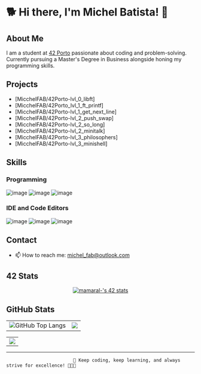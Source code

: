 # 🐕 Hi there, I'm Michel Batista! 👋



## About Me

I am a student at [42 Porto](https://www.42porto.com/) passionate about coding and problem-solving. Currently pursuing a Master's Degree in Business alongside honing my programming skills.

## Projects

- [MicchelFAB/42Porto-lvl_0_libft]<!--(https://github.com/MicchelFAB/42Porto-lvl_0_libft)-->
- [MicchelFAB/42Porto_lvl_1_ft_printf]<!--(https://github.com/MicchelFAB/42Porto_lvl_1_ft_printf)-->
- [MicchelFAB/42Porto-lvl_1_get_next_line]<!--(https://github.com/MicchelFAB/42Porto-lvl_1_get_next_line)-->
- [MicchelFAB/42Porto-lvl_2_push_swap]<!--(https://github.com/MicchelFAB/42Porto-lvl_2_push_swap)-->
- [MicchelFAB/42Porto-lvl_2_so_long]<!--(https://github.com/MicchelFAB/42Porto-lvl_2_so_long)-->
- [MicchelFAB/42Porto-lvl_2_minitalk]<!--(https://github.com/MicchelFAB/42Porto-lvl_2_minitalk)-->
- [MicchelFAB/42Porto-lvl_3_philosophers]<!--(https://github.com/MicchelFAB/42Porto-lvl_3_philosophers)-->
- [MicchelFAB/42Porto-lvl_3_minishell]<!--(https://github.com/MicchelFAB/42Porto-lvl_3_minishell)-->

## Skills

### Programming

![image](https://img.shields.io/badge/C-00599C?style=for-the-badge&logo=c&logoColor=white)
![image](https://img.shields.io/badge/C%2B%2B-00599C?style=for-the-badge&logo=c%2B%2B&logoColor=white)
![image](https://img.shields.io/badge/gnubash-4EAA25?style=for-the-badge&logo=gnubash&logoColor=white)

### IDE and Code Editors
![image](https://img.shields.io/badge/vscode-007ACC?style=for-the-badge&logo=visualstudiocode&logoColor=navy)
![image](https://img.shields.io/badge/sublime-FF9800?style=for-the-badge&logo=sublimetext&logoColor=white)
![image](https://img.shields.io/badge/notepad++-90E59A?style=for-the-badge&logo=notepadplusplus&logoColor=black)

<!--
![image](https://img.shields.io/badge/Rust-black?style=for-the-badge&logo=rust&logoColor=#E57324)
![image](https://img.shields.io/badge/Go-00ADD8?style=for-the-badge&logo=go&logoColor=white)
### Cloud & DevOps

![image](https://img.shields.io/badge/Amazon_AWS-FF9900?style=for-the-badge&logo=amazonaws&logoColor=white)
![image](https://img.shields.io/badge/Terraform-7B42BC?style=for-the-badge&logo=terraform&logoColor=white)
![image](https://img.shields.io/badge/Docker-2CA5E0?style=for-the-badge&logo=docker&logoColor=white)
![image](https://img.shields.io/badge/kubernetes-326ce5.svg?&style=for-the-badge&logo=kubernetes&logoColor=white)
-->
## Contact

- 📫  How to reach me: [michel_fab@outlook.com](mailto:michel_fab@outlook.com)
<!--
- 42 Profile: [42 stats](https://badge.mediaplus.ma/kettlebells/mamaral-?UM6P=off)
- LinkedIn: 
-->
## 42 Stats

<p align="center">
	<a href="https://profile.intra.42.fr/users/mamaral-"><img src="https://badge.mediaplus.ma/kettlebells/mamaral-?UM6P=off" alt="mamaral-'s 42 stats" />
	</a>
</p>

## GitHub Stats
<table style="border: none;">
  <tr>
    <td style="border: none;">
      <img src="https://github-readme-stats.vercel.app/api?username=micchelfab&show_icons=true&hide_border=true&hide_title=true" alt="GitHub Top Langs" style="border: none;" />
    </td>
    <td style="border: none;">
      <img src="https://github-readme-stats.vercel.app/api/top-langs/?username=micchelfab&hide_border=true&include_all_commits=false&count_private=false&layout=compact" style="border: none;"/>
    </td>
</table>
<table style="border: none;" align="center" >
	<td style="border: none;">
      <img src="https://streak-stats.demolab.com?user=micchelfab&hide_border=true" style="border: none;"/>
    </td>
  </tr>
</table>

---

                             🚀 Keep coding, keep learning, and always strive for excellence! 👨‍💻✨
